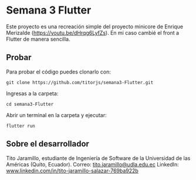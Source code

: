 # Semana 3 Flutter
Este proyecto es una recreación simple del proyecto minicore de Enrique Merizalde (https://youtu.be/dHrqg6LyfZs). En mi caso cambié el front a Flutter de manera sencilla.

## Probar
Para probar el código puedes clonarlo con: 
```
git clone https://github.com/titorjs/semana3-Flutter.git
```
Ingresas a la carpeta:
```
cd semana3-Flutter
```

Abrir un terminal en la carpeta y ejecutar:
```
flutter run
```

## Sobre el desarrollador
Tito Jaramillo, estudiante de Ingeniería de Software de la Universidad de las Américas (Quito, Ecuador).
Correo: tito.jaramillo@udla.edu.ec
LinkedIn: www.linkedin.com/in/tito-jaramillo-salazar-769ba922b
